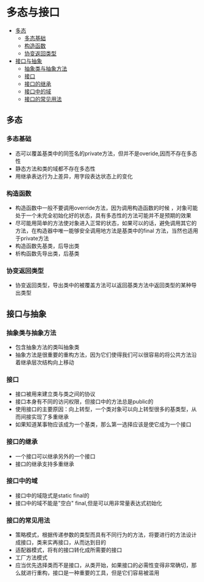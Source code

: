 # 多态与接口

- [多态](#多态)
    - [多态基础](#多态基础)
    - [构造函数](#构造函数)
    - [协变返回类型](#协变返回类型)
- [接口与抽象](#接口与抽象)
    - [抽象类与抽象方法](#抽象类与抽象方法)
    - [接口](#接口)
    - [接口的继承](#接口的继承)
    - [接口中的域](#接口中的域)
    - [接口的常见用法](#接口的常见用法)

## 多态

### 多态基础

- 态可以覆盖基类中的同签名的private方法，但并不是overide,因而不存在多态性
- 静态方法和类的域都不存在多态性
- 用继承表达行为上差异，用字段表达状态上的变化

### 构造函数

- 构造函数中一般不要调用override方法，因为调用构造函数的时候 ，对象可能处于一个未完全初始化好的状态，具有多态性的方法可能并不是预期的效果
- 尽可能用简单的方法使对象进入正常的状态，如果可以的话，避免调用其它的方法，在构造器中唯一能够安全调用地方法是基类中的final 方法，当然也适用于private方法
- 构造函数先基类，后导出类
- 析构函数先导出类，后基类

### 协变返回类型

- 协变返回类型，导出类中的被覆盖方法可以返回基类方法中返回类型的某种导出类型

## 接口与抽象

### 抽象类与抽象方法

- 包含抽象方法的类叫抽象类
- 抽象方法是很重要的重构方法，因为它们使得我们可以很容易的将公共方法沿着继承层次结构向上移动

### 接口

- 接口被用来建立类与类之间的协议
- 接口本身有不同的访问权限，但接口中的方法总是public的
- 使用接口的主要原因：向上转型，一个类对象可以向上转型很多的基类型，从而间接实现了多重继承
- 如果知道某事物应该成为一个基类，那么第一选择应该是使它成为一个接口

### 接口的继承

- 一个接口可以继承另外的一个接口
- 接口的继承支持多重继承

### 接口中的域

- 接口中的域隐式是static final的
- 接口中的域不能是"空白" final,但是可以用非常量表达式初始化

### 接口的常见用法

- 策略模式，根据传递参数的类型而具有不同行为的方法，将要进行的方法设计成接口，类来实再接口，从而达到目的
- 适配器模式，将有的接口转化成所需要的接口
- 工厂方法模式
- 应当优先选择类而不是接口，从类开始，如果接口的必需性变得非常确切，那么就进行重构，接口是一种重要的工具，但是它们容易被滥用